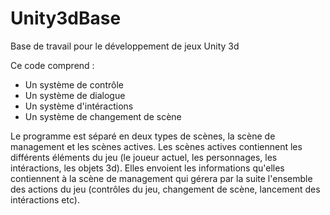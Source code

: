 # Unity3dBase
Base de travail pour le développement de jeux Unity 3d

Ce code comprend :

- Un système de contrôle
- Un système de dialogue
- Un système d'intéractions
- Un système de changement de scène

Le programme est séparé en deux types de scènes, la scène de management et les scènes actives. Les scènes actives contiennent les différents éléments du jeu (le joueur actuel, les personnages, les intéractions, les objets 3d). Elles envoient les informations qu'elles contiennent à la scène de management qui gérera par la suite l'ensemble des actions du jeu (contrôles du jeu, changement de scène, lancement des intéractions etc). 
